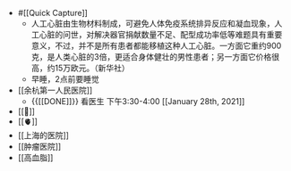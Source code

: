 - #[[Quick Capture]]
    - 人工心脏由生物材料制成，可避免人体免疫系统排异反应和凝血现象，人工心脏的问世，对解决器官捐献数量不足、配型成功率低等难题具有重要意义，不过，并不是所有患者都能移植这种人工心脏。一方面它重约900克，是人类心脏的3倍，更适合身体健壮的男性患者；另一方面它价格很高，约15万欧元。（新华社）
    - 早睡，2点前要睡觉
- [[余杭第一人民医院]]
    - {{[[DONE]]}} 看医生 下午3:30-4:00 [[January 28th, 2021]] 
- [[🧠]]
- [[🫀]]
- [[上海的医院]]
- [[肿瘤医院]]
- [[高血脂]]

